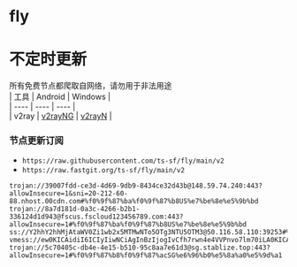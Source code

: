 # fly
# 不定时更新
所有免费节点都爬取自网络，请勿用于非法用途  
|  工具  | Android  | Windows  |  
|  ----  | ----   | ----  |  
| v2ray  | [v2rayNG](https://github.com/2dust/v2rayNG/releases) | [v2rayN](https://github.com/2dust/v2rayN/releases) |  
  
### 节点更新订阅  
- `https://raw.githubusercontent.com/ts-sf/fly/main/v2`  
- `https://raw.fastgit.org/ts-sf/fly/main/v2`  
``` 
trojan://39007fdd-ce3d-4d69-9db9-8434ce32d43b@148.59.74.240:443?allowInsecure=1&sni=20-212-60-88.nhost.00cdn.com#%f0%9f%87%ba%f0%9f%87%b8US%e7%be%8e%e5%9b%bd
trojan://8a7d181d-0a3c-4266-b2b1-336124d1d943@fscus.fscloud123456789.com:443?allowInsecure=1#%f0%9f%87%ba%f0%9f%87%b8US%e7%be%8e%e5%9b%bd
ss://Y2hhY2hhMjAtaWV0Zi1wb2x5MTMwNTo5OTg3NTU5OTM3@50.116.58.110:39253#%f0%9f%87%ba%f0%9f%87%b8US%e7%be%8e%e5%9b%bd
vmess://ew0KICAidiI6ICIyIiwNCiAgInBzIjogIvCfh7rwn4e4VVPnvo7lm70iLA0KICAiYWRkIjogIjkxLjE5NS4xMTAuMzgiLA0KICAicG9ydCI6ICI0NDMiLA0KICAiaWQiOiAiM0UyNzFDNUYtMjhGRi00NzA0LUI4RTUtQ0MyQjM5QUI3RjYwIiwNCiAgImFpZCI6ICIwIiwNCiAgInNjeSI6ICJhdXRvIiwNCiAgIm5ldCI6ICJ3cyIsDQogICJ0eXBlIjogIm5vbmUiLA0KICAiaG9zdCI6ICJLYW5zYXMua290aWNrLnNpdGUiLA0KICAicGF0aCI6ICIvc3BlZWR0ZXN0IiwNCiAgInRscyI6ICJ0bHMiLA0KICAic25pIjogIkthbnNhcy5rb3RpY2suc2l0ZSINCn0=
trojan://5c70405c-db4e-4e15-b510-95c8aa7e61d3@sg.stablize.top:443?allowInsecure=1#%f0%9f%87%b8%f0%9f%87%acSG%e6%96%b0%e5%8a%a0%e5%9d%a1
```